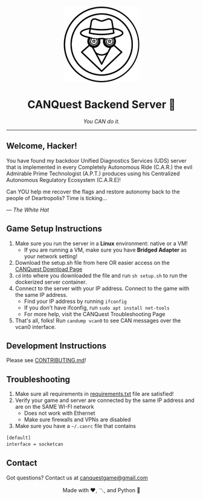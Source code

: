 <p align="center">
  <img src="utils/logo.png" alt="CANQuest Logo" width="200"/>
</p>

<h1 align="center"> CANQuest Backend Server 🚗 </h1>

<p align="center">
  <em>You CAN do it.</em>
</p>

---

## Welcome, Hacker!
<p>
You have found my backdoor Unified Diagnostics Services (UDS) server that is implemented in every Completely Autonomous Ride (C.A.R.) the evil Admirable Prime Technologist (A.P.T.) produces using his Centralized Autonomous Regulatory Ecosystem (C.A.R.E)!

Can YOU help me recover the flags and restore autonomy back to the people of Deartropolis? Time is ticking...

— *The White Hat*
</p>

## Game Setup Instructions
1. Make sure you run the server in a **Linux** environment: native or a VM!
    - If you are running a VM, make sure you have **Bridged Adapter** as your network setting!
2. Download the setup.sh file from here OR easier access on the [CANQuest Download Page](https://thecanquest.com/)
3. `cd` into where you downloaded the file and run `sh setup.sh` to run the dockerized server container.
4. Connect to the server with your IP address. Connect to the game with the same IP address.
    - Find your IP address by running `ifconfig`
    - If you don't have ifconfig, run `sudo apt install net-tools`
    - For more help, visit the CANQuest Troubleshooting Page
5. That's all, folks! Run `candump vcan0` to see CAN messages over the vcan0 interface.

## Development Instructions
Please see [CONTRIBUTING.md](CONTRIBUTING.md)!

## Troubleshooting
1. Make sure all requirements in [requirements.txt](utils/requirements.txt) file are satisfied!
2. Verify your game and server are connected by the same IP address and are on the SAME WI-FI network 
    - Does not work with Ethernet
    - Make sure firewalls and VPNs are disabled
3. Make sure you have a `~/.canrc` file that contains 
```bash
[default] 
interface = socketcan
```

## Contact
Got questions? Contact us at [canquestgame@gmail.com](mailto:canquestgame@gmail.com)

 <p align="center"> Made with ❤️, 〽️, and Python 🐍 </p>